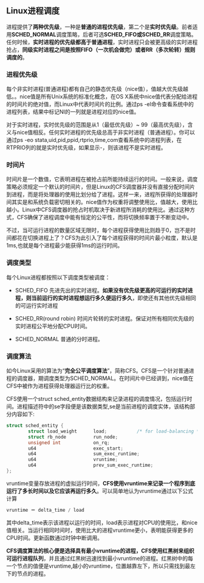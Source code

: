 ## Linux进程调度
进程提供了**两种优先级**，一种是**普通的进程优先级**，第二个是**实时优先级**。前者适用**SCHED_NORMAL**调度策略，后者可选**SCHED_FIFO或SCHED_RR**调度策略。任何时候，**实时进程的优先级都高于普通进程**，实时进程只会被更高级的实时进程抢占，**同级实时进程之间是按照FIFO（一次机会做完）或者RR（多次轮转）规则调度的**。

### 进程优先级

每个非实时进程(普通进程)都有自己的静态优先级（nice值），值越大优先级越低。。nice值是所有Unix系统的标准化概念，在OS X系统中nice值代表分配给进程的时间片的绝对值，而Linux中代表时间片的比例。通过ps -el命令查看系统中的进程列表，结果中标记NI的一列就是进程对应的nice值。

对于实时进程，实时优先级的范围是从1（最低优先级）~ 99（最高优先级），含义与nice值相反。任何实时进程的优先级总高于非实时进程（普通进程）。你可以通过ps -eo stata,uid,pid,ppid,rtprio,time,com查看系统中的进程列表，在RTPRIO列的就是实时优先级，如果显示-，则该进程不是实时进程。

### 时间片
时间片是一个数值，它表明进程在被抢占前所能持续运行的时间。一般来说，调度策略必须规定一个默认的时间片，但是Linux的CFS调度器并没有直接分配时间片到进程，而是将处理器的使用比划分给了进程。这样一来，进程所获得的处理器时间其实是和系统负载密切相关的。nice值作为权重将调整使用比，值越大，使用比越小。Linux中CFS调度器的抢占时机取决于新进程所消耗的使用比。通过这种方式，CFS确保了进程调度中能有恒定的公平性，而将切换频率置于不断变动中。

不过，当可运行进程的数量区域无限时，每个进程获得使用比则趋于0，岂不是时间都花在切换进程上了？CFS为此引入了每个进程获得的时间片最小粒度，默认是1ms,也就是每个进程最少能获得1ms的运行时间。

### 调度类型
每个Linux进程都按照以下调度类型被调度：

 - SCHED_FIFO 先进先出的实时进程。**如果没有优先级更高的可运行的实时进程，则当前运行的实时进程想运行多久便运行多久**，即使还有其他优先级相同的可运行实时进程

 - SCHED_RR(round robin) 时间片轮转的实时进程。保证对所有相同优先级的实时进程公平地分配CPU时间。

 - SCHED_NORMAL 普通的分时进程。

### 调度算法
如今Linux采用的算法为“**完全公平调度算法**”，简称CFS。CFS是一个针对普通进程的调度器，期调度类型为SCHED_NORMAL。在时间片中已经讲到，nice值在CFS中被作为进程获得处理器运行比的权重。

CFS使用一个struct sched_entity数据结构来记录进程的调度情况，包括运行时间。进程描述符中的se字段便是该数据类型,se是当前进程的调度实体，该结构部分内容如下:

``` c
struct sched_entity {
        struct load_weight      load;           /* for load-balancing */
        struct rb_node          run_node;
        unsigned int            on_rq;
        u64                     exec_start;
        u64                     sum_exec_runtime;
        u64                     vruntime;
        u64                     prev_sum_exec_runtime;
};

```

vruntime变量存放进程的虚拟运行时间，**CFS使用vruntime来记录一个程序到底运行了多长时间以及它应该再运行多久**。可以简单地认为vruntime通过以下公式计算

``` c
vruntime ＝ delta_time / load
```

其中delta_time表示该进程以运行的时间，load表示进程对CPU的使用比，和nice值相关。当运行相同时间时，使用比大的进程vruntime更小，表明能获得更多的CPU时间。更新函数通过时钟中断调用。

**CFS调度算法的核心便是选择具有最小vruntime的进程，CFS使用红黑树来组织可运行进程队列**，并且通过红黑树迅速找到最小vruntime的进程。红黑树中的每一个节点的值便是vruntime,越小的vruntime，位置越靠左下，所以只需找到最左下的节点的进程。
